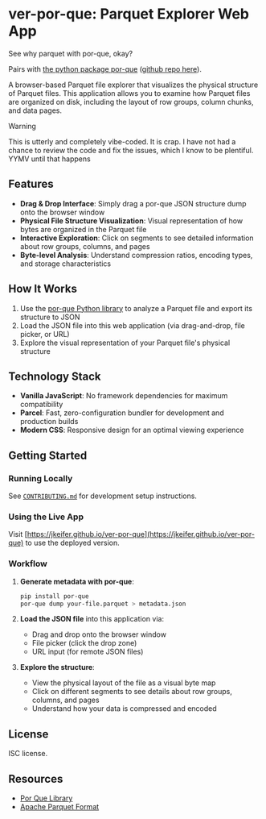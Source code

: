 # ver-por-que: Parquet Explorer Web App

See why parquet with por-que, okay?

Pairs with [the python package por-que](https://pypi.org/project/por-que)
([github repo here](https://github.com/jkeifer/por-que)).

A browser-based Parquet file explorer that visualizes the physical structure of
Parquet files. This application allows you to examine how Parquet files are
organized on disk, including the layout of row groups, column chunks, and data
pages.

> [!WARNING]
> This is utterly and completely vibe-coded. It is crap. I have not had a
> chance to review the code and fix the issues, which I know to be plentiful.
> YYMV until that happens

## Features

- **Drag & Drop Interface**: Simply drag a por-que JSON structure dump onto the
  browser window
- **Physical File Structure Visualization**: Visual representation of how bytes
  are organized in the Parquet file
- **Interactive Exploration**: Click on segments to see detailed information
  about row groups, columns, and pages
- **Byte-level Analysis**: Understand compression ratios, encoding types, and
  storage characteristics

## How It Works

1. Use the [por-que Python library](https://github.com/jkeifer/por-que) to
   analyze a Parquet file and export its structure to JSON
1. Load the JSON file into this web application (via drag-and-drop, file
   picker, or URL)
1. Explore the visual representation of your Parquet file's physical structure

## Technology Stack

- **Vanilla JavaScript**: No framework dependencies for maximum compatibility
- **Parcel**: Fast, zero-configuration bundler for development and production
  builds
- **Modern CSS**: Responsive design for an optimal viewing experience

## Getting Started

### Running Locally

See [`CONTRIBUTING.md`](./CONTRIBUTING.md) for development setup instructions.

### Using the Live App

Visit
[https://jkeifer.github.io/ver-por-que](https://jkeifer.github.io/ver-por-que)
to use the deployed version.

### Workflow

1. **Generate metadata with por-que**:

   ```bash
   pip install por-que
   por-que dump your-file.parquet > metadata.json
   ```

1. **Load the JSON file** into this application via:

   - Drag and drop onto the browser window
   - File picker (click the drop zone)
   - URL input (for remote JSON files)

1. **Explore the structure**:

   - View the physical layout of the file as a visual byte map
   - Click on different segments to see details about row groups, columns, and pages
   - Understand how your data is compressed and encoded

## License

ISC license.

## Resources

- [Por Que Library](https://github.com/jkeifer/por-que)
- [Apache Parquet Format](https://parquet.apache.org/)
